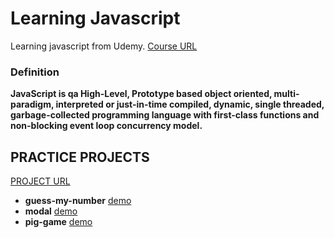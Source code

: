 # Learning Javascript

Learning javascript from Udemy. [Course URL](https://www.udemy.com/course/the-complete-javascript-course/)

### Definition

**JavaScript is qa High-Level, Prototype based object oriented,
multi-paradigm, interpreted or just-in-time compiled,
dynamic, single threaded, garbage-collected programming
language with first-class functions and non-blocking
event loop concurrency model.**

## PRACTICE PROJECTS

[PROJECT URL](https://rameskum.github.io/javascript-learning/)

- **guess-my-number** [demo](./projects/guess-my-number/)
- **modal** [demo](./projects/modal/)
- **pig-game** [demo](./projects/pig-game/)
